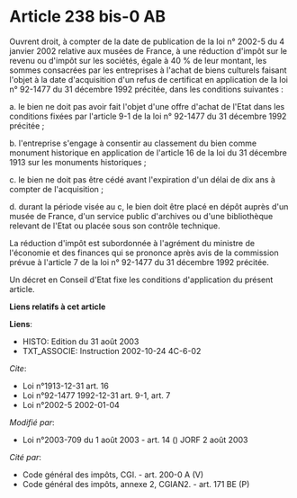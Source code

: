 # Article 238 bis-0 AB

Ouvrent droit, à compter de la date de publication de la loi n° 2002-5 du 4 janvier 2002 relative aux musées de France, à une
réduction d'impôt sur le revenu ou d'impôt sur les sociétés, égale à 40 % de leur montant, les sommes consacrées par les
entreprises à l'achat de biens culturels faisant l'objet à la date d'acquisition d'un refus de certificat en application de
la loi n° 92-1477 du 31 décembre 1992 précitée, dans les conditions suivantes :

a. le bien ne doit pas avoir fait l'objet d'une offre d'achat de l'Etat dans les conditions fixées par l'article 9-1 de la
loi n° 92-1477 du 31 décembre 1992 précitée ;

b. l'entreprise s'engage à consentir au classement du bien comme monument historique en application de l'article 16 de la loi
du 31 décembre 1913 sur les monuments historiques ;

c. le bien ne doit pas être cédé avant l'expiration d'un délai de dix ans à compter de l'acquisition ;

d. durant la période visée au c, le bien doit être placé en dépôt auprès d'un musée de France, d'un service public d'archives
ou d'une bibliothèque relevant de l'Etat ou placée sous son contrôle technique.

La réduction d'impôt est subordonnée à l'agrément du ministre de l'économie et des finances qui se prononce après avis de la
commission prévue à l'article 7 de la loi n° 92-1477 du 31 décembre 1992 précitée.

Un décret en Conseil d'Etat fixe les conditions d'application du présent article.

**Liens relatifs à cet article**

**Liens**:

  - HISTO: Edition du 31 août 2003
  - TXT_ASSOCIE: Instruction 2002-10-24 4C-6-02

_Cite_:

  - Loi n°1913-12-31 art. 16
  - Loi n°92-1477 1992-12-31 art. 9-1, art. 7
  - Loi n°2002-5 2002-01-04

_Modifié par_:

  - Loi n°2003-709 du 1 août 2003 - art. 14 () JORF 2 août 2003

_Cité par_:

  - Code général des impôts, CGI. - art. 200-0 A (V)
  - Code général des impôts, annexe 2, CGIAN2. - art. 171 BE (P)
